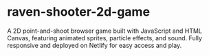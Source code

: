# raven-shooter-2d-game
A 2D point-and-shoot browser game built with JavaScript and HTML Canvas, featuring animated sprites, particle effects, and sound. Fully responsive and deployed on Netlify for easy access and play.
